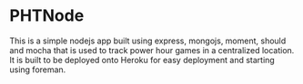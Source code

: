 # PHTNode

This is a simple nodejs app built using express, mongojs, moment, should and mocha that is used to track power hour games in a centralized location.  It is built to be deployed onto Heroku for easy deployment and starting using foreman.  
